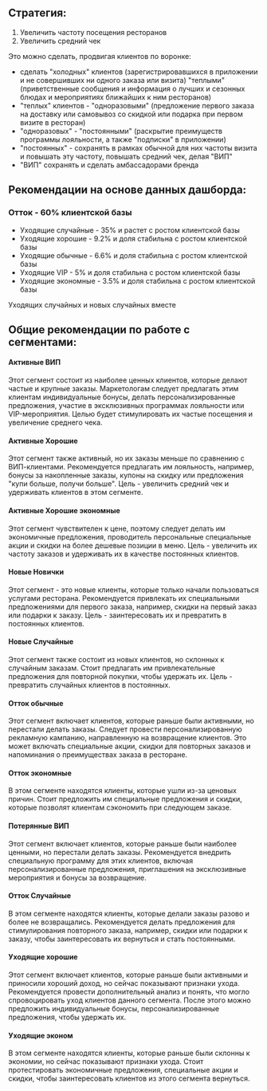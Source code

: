 ## Стратегия:
1.	Увеличить частоту посещения ресторанов
2.	Увеличить средний чек

Это можно сделать, продвигая клиентов по воронке:
- сделать "холодных" клиентов (зарегистрировавшихся в приложении и не совершивших ни одного заказа или визита) "теплыми" (приветственные сообщения и информация о лучших и сезонных блюдах и мероприятиях ближайших к ним ресторанов)
- "теплых" клиентов - "одноразовыми" (предложение первого заказа на доставку или самовывоз со скидкой или подарка при первом визите в ресторан)
- "одноразовых" - "постоянными" (раскрытие преимуществ программы лояльности, а также "подписки" в приложении)
- "постоянных" - сохранять в рамках обычной для них частоты визита и повышать эту частоту, повышать средний чек, делая "ВИП"
- "ВИП" сохранять и сделать амбассадорами бренда

## Рекомендации на основе данных дашборда:
### Отток - 60% клиентской базы
- Уходящие случайные - 35% и растет с ростом клиентской базы
- Уходящие хорошие - 9.2% и доля стабильна с ростом клиентской базы
- Уходящие обычные - 6.6% и доля стабильна с ростом клиентской базы
- Уходящие VIP - 5% и доля стабильна с ростом клиентской базы 
- Уходящие экономные - 3.5% и доля стабильна с ростом клиентской базы

Уходящих случайных и новых случайных вместе   



## Общие рекомендации по работе с сегментами:
#### Активные ВИП
Этот сегмент состоит из наиболее ценных клиентов, которые делают частые и крупные заказы. Маркетологам следует предлагать этим клиентам индивидуальные бонусы, делать персонализированные предложения, участие в эксклюзивных программах лояльности или VIP-мероприятия. Целью будет стимулировать их частые посещения и увеличение среднего чека.

#### Активные Хорошие
Этот сегмент также активный, но их заказы меньше по сравнению с ВИП-клиентами.
Рекомендуется предлагать им лояльность, например, бонусы за накопленные заказы, купоны на скидку или предложения "купи больше, получи больше". Цель - увеличить средний чек и удерживать клиентов в этом сегменте.

#### Активные Хорошие экономные
Этот сегмент чувствителен к цене, поэтому следует делать им экономичные предложения, проводитель персональные специальные акции и скидки на более дешевые позиции в меню. Цель - увеличить их частоту заказов и удерживать их в качестве постоянных клиентов.

#### Новые Новички
Этот сегмент - это новые клиенты, которые только начали пользоваться услугами ресторана. Рекомендуется привлекать их специальными предложениями для первого заказа, например, скидки на первый заказ или подарки к заказу. Цель - заинтересовать их и превратить в постоянных клиентов.

#### Новые Случайные
Этот сегмент также состоит из новых клиентов, но склонных к случайным заказам. Стоит предлагать им привлекательные предложения для повторной покупки, чтобы удержать их. Цель - превратить случайных клиентов в постоянных.

#### Отток обычные
Этот сегмент включает клиентов, которые раньше были активными, но перестали делать заказы.
Следует провести персонализированную рекламную кампанию, направленную на возвращение клиентов. Это может включать специальные акции, скидки для повторных заказов и напоминания о преимуществах заказа в ресторане.

#### Отток экономные
В этом сегменте находятся клиенты, которые ушли из-за ценовых причин.
Стоит предложить им специальные предложения и скидки, которые позволят клиентам сэкономить при следующем заказе.

#### Потерянные ВИП
Этот сегмент включает клиентов, которые раньше были наиболее ценными, но перестали делать заказы.
Рекомендуется внедрить специальную программу для этих клиентов, включая персонализированные предложения, приглашения на эксклюзивные мероприятия и бонусы за возвращение.

#### Отток Случайные
В этом сегменте находятся клиенты, которые делали заказы разово и более не возвращались.
Рекомендуется делать предложения для стимулирования повторного заказа, например, скидки или подарки к заказу, чтобы заинтересовать их вернуться и стать постоянными.

#### Уходящие хорошие
Этот сегмент включает клиентов, которые раньше были активными и приносили хороший доход, но сейчас показывают признаки ухода.
Рекомендуется провести дополнительный анализ и понять, что могло спровоцировать уход клиентов данного сегмента. После этого можно предложить индивидуальные бонусы, персонализированные предложения, чтобы удержать их.

#### Уходящие эконом
В этом сегменте находятся клиенты, которые раньше были склонны к экономии, но сейчас показывают признаки ухода.
Стоит протестировать экономичные предложения, специальные акции и скидки, чтобы заинтересовать клиентов из этого сегмента вернуться.
